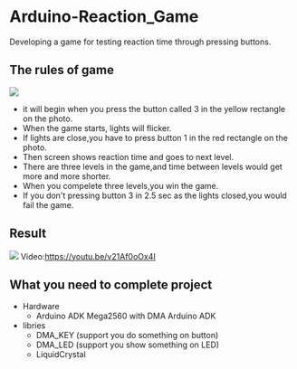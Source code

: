 # Arduino-Reaction_Game

Developing a game for testing reaction time through pressing buttons. 

## The rules of game
![](https://i.imgur.com/I6zFwOZ.jpg)
* it will begin when you press the button called 3 in the yellow rectangle on the photo.
* When the game starts, lights will flicker. 
* If lights are close,you have to press button 1 in the red rectangle on the photo.
* Then screen shows reaction time and goes to next level. 
* There are three levels in the game,and time between levels would get more and more shorter.
* When you compelete three levels,you win the game.
* If you don't pressing button 3 in 2.5 sec as the lights closed,you would fail the game. 

## Result
![](https://i.imgur.com/QxQu2zs.jpg)
Video:https://youtu.be/v21Af0oOx4I

## What you need to complete project
* Hardware
  - Arduino ADK Mega2560 with DMA Arduino ADK
* libries
  - DMA_KEY (support you do something on button)
  - DMA_LED (support you show something on LED)
  - LiquidCrystal
